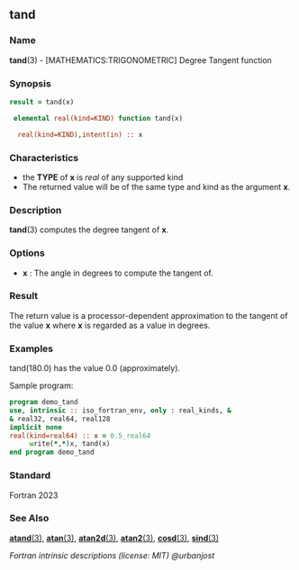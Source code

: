 ## tand

### **Name**

**tand**(3) - \[MATHEMATICS:TRIGONOMETRIC\] Degree Tangent function

### **Synopsis**
```fortran
result = tand(x)
```
```fortran
 elemental real(kind=KIND) function tand(x)

  real(kind=KIND),intent(in) :: x
```
### **Characteristics**

  - the **TYPE** of **x** is _real_ of any supported kind
  - The returned value will be of the same type and kind as the argument
    **x**.

### **Description**

**tand**(3) computes the degree tangent of **x**.

### **Options**

- **x**
  : The angle in degrees to compute the tangent of.

### **Result**

  The return value is a processor-dependent approximation to the tangent
  of the value **x** where **x** is regarded as a value in degrees.

### **Examples**

tand(180.0) has the value 0.0 (approximately).

Sample program:
```fortran
program demo_tand
use, intrinsic :: iso_fortran_env, only : real_kinds, &
& real32, real64, real128
implicit none
real(kind=real64) :: x = 0.5_real64
     write(*,*)x, tand(x)
end program demo_tand
```
### **Standard**

Fortran 2023

### **See Also**

[**atand**(3)](#atand),
[**atan**(3)](#atan),
[**atan2d**(3)](#atan2d),
[**atan2**(3)](#atan2),
[**cosd**(3)](#cosd),
[**sind**(3)](#sind)

 _Fortran intrinsic descriptions (license: MIT) \@urbanjost_

